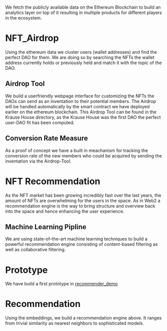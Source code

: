 
We fetch the publicly available data on the Ethereum Blockchain to build an analytics layer on top of it resulting in multiple products for different players in the ecosystem.

# NFT_Airdrop
Using the ethereum data we cluster users (wallet addresses) and find the perfect DAO for them. We are doing so by searching the NFTs the wallet address currently holds or previously held and match it with the topic of the DAO.

## Airdrop Tool
We build a userfriendly webpage interface for customizing the NFTs the DAOs can send as an inventation to their potential members.
The Airdrop will be handled automatically by the smart contract we have deployed earlier on the ethereum blockchain.
This Airdrop Tool can be found in the Krause House directory, as the Krause House was the first DAO the perfect user-DAO fit has been computed.

## Conversion Rate Measure
As a proof of concept we have a built in meachanism for tracking the conversion rate of the new members who could be acquired by sending the inventation via the Airdrop-Tool.


# NFT Recommendation
As the NFT market has been growing incredibly fast over the last years, the amount of NFTs are overwhelming for the users in the space. As in Web2 a recommendation engine is the way to bring structure and overview back into the space and hence enhancing the user experience.

## Machine Learning Pipline
We are using state-of-the-art machine learning techniques to build a powerful recommendation engine consisting of content-based filtering as well as collaborative filtering.

# Prototype
We have build a first prototype in [recommender_demo]([https://github.com/user/repo/blob/branch/other_file.md](https://github.com/dustin-kl/MIT-Analytics/tree/master/NFT_Recommendation/recommender_demo))

# Recommendation
Using the embeddings, we build a recommendation engine above. 
It ranges from trivial similarity as nearest neighbors to sophisticated models.
